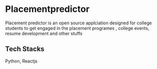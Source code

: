 # Placementpredictor
Placement predictor is an open source applciation  designed for college students to get engaged in the placement programes , college events, resume development and other stuffs

## Tech Stacks
Python, Reactjs
